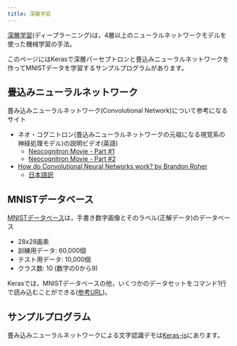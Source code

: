 ```yaml
---
title: 深層学習
---
```


[深層学習](https://ja.wikipedia.org/wiki/%E3%83%87%E3%82%A3%E3%83%BC%E3%83%97%E3%83%A9%E3%83%BC%E3%83%8B%E3%83%B3%E3%82%B0#cite_note-2)(ディープラーニング)は，4層以上のニューラルネットワークモデルを使った機械学習の手法。

このページにはKerasで深層パーセプトロンと畳込みニューラルネットワークを作ってMNISTデータを学習するサンプルプログラムがあります。

## 畳込みニューラルネットワーク
畳み込みニューラルネットワーク(Convolutional Network)について参考になるサイト

- ネオ・コグニトロン(畳込みニューラルネットワークの元祖になる視覚系の神経処理モデル)の説明ビデオ(英語)
  - [Neocognitron Movie - Part #1](https://www.youtube.com/watch?v=Qil4kmvm2Sw)
  - [Neocognitron Movie - Part #2](https://www.youtube.com/watch?v=oVYCjL54qoY)
- [How do Convolutional Neural Networks work? by Brandon Roher](http://postd.cc/how-do-convolutional-neural-networks-work/)
  - [日本語訳](http://postd.cc/how-do-convolutional-neural-networks-work/)


## MNISTデータベース

[MNISTデータベース](https://en.wikipedia.org/wiki/MNIST_database)は，手書き数字画像とそのラベル(正解データ)のデータベース

- 28x28画素
- 訓練用データ: 60,000個
- テスト用データ: 10,000個
- クラス数: 10 (数字の0から9)

Kerasでは，MNISTデータベースの他，いくつかのデータセットをコマンド1行で読み込むことができる([参考URL](https://keras.io/ja/datasets/))。

## サンプルプログラム

<script src="https://gist.github.com/jnishii/cac4804b5fc267dbb86036c971c7eba4.js"></script>

畳み込みニューラルネットワークによる文字認識デモは[Keras-js](https://transcranial.github.io/keras-js/#/)にあります。
